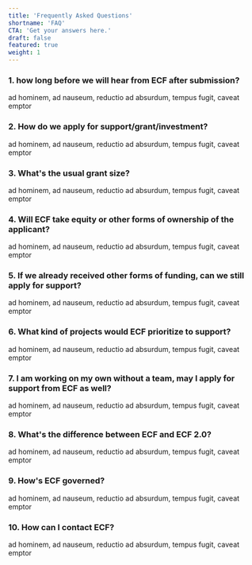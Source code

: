 ```yaml
---
title: 'Frequently Asked Questions'
shortname: 'FAQ'
CTA: 'Get your answers here.'
draft: false
featured: true
weight: 1
---
```



### 1. how long before we will hear from ECF after submission?

ad hominem, ad nauseum, reductio ad absurdum, tempus fugit, caveat emptor 

### 2. How do we apply for support/grant/investment?

ad hominem, ad nauseum, reductio ad absurdum, tempus fugit, caveat emptor 

### 3. What's the usual grant size?

ad hominem, ad nauseum, reductio ad absurdum, tempus fugit, caveat emptor 

### 4. Will ECF take equity or other forms of ownership of the applicant?

ad hominem, ad nauseum, reductio ad absurdum, tempus fugit, caveat emptor 

### 5. If we already received other forms of funding, can we still apply for support?

ad hominem, ad nauseum, reductio ad absurdum, tempus fugit, caveat emptor 

### 6. What kind of projects would ECF prioritize to support?

ad hominem, ad nauseum, reductio ad absurdum, tempus fugit, caveat emptor 

### 7. I am working on my own without a team, may I apply for support from ECF as well?

ad hominem, ad nauseum, reductio ad absurdum, tempus fugit, caveat emptor 

### 8. What's the difference between ECF and ECF 2.0?

ad hominem, ad nauseum, reductio ad absurdum, tempus fugit, caveat emptor 

### 9. How's ECF governed?

ad hominem, ad nauseum, reductio ad absurdum, tempus fugit, caveat emptor 

### 10. How can I contact ECF?

ad hominem, ad nauseum, reductio ad absurdum, tempus fugit, caveat emptor 
